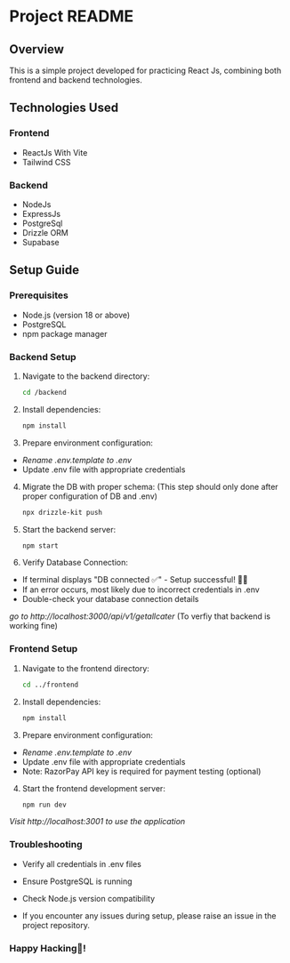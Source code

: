 # Project README

## Overview
This is a simple project developed for practicing React Js, combining both frontend and backend technologies.

## Technologies Used

### Frontend
- ReactJs With Vite
- Tailwind CSS

### Backend
- NodeJs
- ExpressJs
- PostgreSql
- Drizzle ORM
- Supabase

## Setup Guide

### Prerequisites
- Node.js (version 18 or above)
- PostgreSQL
- npm package manager

### Backend Setup

1. Navigate to the backend directory:
   ```bash
   cd /backend
   ```

2. Install dependencies:
    ```bash
    npm install
    ```

3. Prepare environment configuration:
- *Rename .env.template to .env*
- Update .env file with appropriate credentials

4. Migrate the DB with proper schema:
(This step should only done after proper configuration of DB and .env)

    ```bash
    npx drizzle-kit push
    ```

5. Start the backend server:
    ```bash
    npm start
    ```
6. Verify Database Connection:
- If terminal displays "DB connected ✅" - Setup successful! 🎉🥳
- If an error occurs, most likely due to incorrect credentials in .env
- Double-check your database connection details

*go to http://localhost:3000/api/v1/getallcater*
(To verfiy that backend is working fine)

### Frontend Setup

1. Navigate to the frontend directory:
    ```bash
    cd ../frontend
    ```

2. Install dependencies:
    ```bash
    npm install
    ```

3. Prepare environment configuration:
- *Rename .env.template to .env*
- Update .env file with appropriate credentials
- Note: RazorPay API key is required for payment testing (optional)

4. Start the frontend development server:
    ```bash
    npm run dev
    ```


*Visit http://localhost:3001 to use the application*


### Troubleshooting
- Verify all credentials in .env files
- Ensure PostgreSQL is running
- Check Node.js version compatibility

- If you encounter any issues during setup, please raise an issue in the project repository.

### Happy Hacking🎉!

